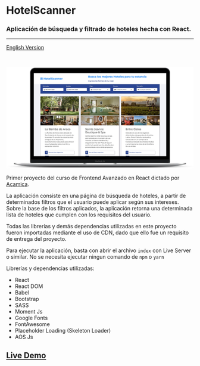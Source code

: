 # HotelScanner

### Aplicación de búsqueda y filtrado de hoteles hecha con React.

---

[English Version](./README-en.md)

<img src="./assets/readme/mac-mockup.png" style="margin-top:30px;">

Primer proyecto del curso de Frontend Avanzado en React dictado por [Acamica](https://acamica.com).

La aplicación consiste en una página de búsqueda de hoteles, a partir de determinados filtros que el usuario puede aplicar según sus intereses. Sobre la base de los filtros aplicados, la aplicación retorna una determinada lista de hoteles que cumplen con los requisitos del usuario.

Todas las librerías y demás dependencias utilizadas en este proyecto fueron importadas mediante el uso de CDN, dado que ello fue un requisito de entrega del proyecto.

Para ejecutar la aplicación, basta con abrir el archivo `index` con Live Server o similar. No se necesita ejecutar ningun comando de `npm` o `yarn`

Librerías y dependencias utilizadas:

- React
- React DOM
- Babel
- Bootstrap
- SASS
- Moment Js
- Google Fonts
- FontAwesome
- Placeholder Loading (Skeleton Loader)
- AOS Js

## [Live Demo](https://alazzuri.github.io/hotelScanner/)
